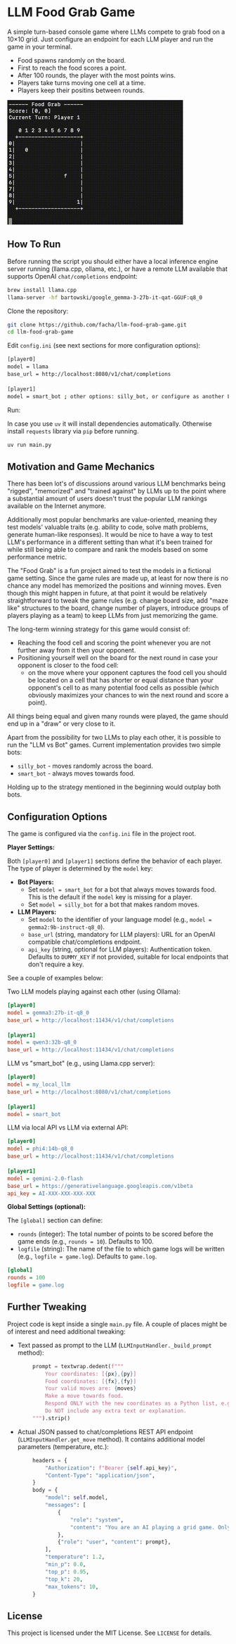 # LLM Food Grab Game

A simple turn-based console game where LLMs compete to grab food on a 10×10 grid.
Just configure an endpoint for each LLM player and run the game in your terminal.

* Food spawns randomly on the board.
* First to reach the food scores a point.
* After 100 rounds, the player with the most points wins.
* Players take turns moving one cell at a time.
* Players keep their positins between rounds.

![Usage](demo.gif "demo")

## How To Run

Before running the script you should either have a local inference engine server running (llama.cpp, ollama, etc.), or have a remote LLM available that supports OpenAI `chat/completions` endpoint:

```bash
brew install llama.cpp
llama-server -hf bartowski/google_gemma-3-27b-it-qat-GGUF:q8_0
```

Clone the repository:

   ```bash
   git clone https://github.com/facha/llm-food-grab-game.git
   cd llm-food-grab-game
   ```
Edit `config.ini` (see next sections for more configuration options):

   ```bash
   [player0]
   model = llama
   base_url = http://localhost:8080/v1/chat/completions

   [player1]
   model = smart_bot ; other options: silly_bot, or configure as another LLM
   ```
Run:

In case you use `uv` it will install dependencies automatically. Otherwise install `requests` library via `pip` before running.

   ```bash
   uv run main.py
   ```

## Motivation and Game Mechanics

There has been lot's of discussions around various LLM benchmarks being "rigged", "memorized" and "trained against" by LLMs up to the point where a substantial amount of users doesn't trust the popular LLM rankings available on the Internet anymore.

Additionally most popular benchmarks are value-oriented, meaning they test models' valuable traits (e.g. ability to code, solve math problems, generate human-like responses). It would be nice to have a way to test LLM's performance in a different setting than what it's been trained for while still being able to compare and rank the models based on some performance metric.

The "Food Grab" is a fun project aimed to test the models in a fictional game setting. Since the game rules are made up, at least for now there is no chance any model has memorized the positions and winning moves. Even though this might happen in future, at that point it would be relatively straightforward to tweak the game rules (e.g. change board size, add "maze like" structures to the board, change number of players, introduce groups of players playing as a team) to keep LLMs from just memorizing the game.

The long-term winning strategy for this game would consist of:

- Reaching the food cell and scoring the point whenever you are not further away from it then your opponent.
- Positioning yourself well on the board for the next round in case your opponent is closer to the food cell:
  - on the move where your opponent captures the food cell you should be located on a cell that has shorter or equal distance than your opponent's cell to as many potential food cells as possible (which obviously maximizes your chances to win the next round and score a point).

All things being equal and given many rounds were played, the game should end up in a "draw" or very close to it.

Apart from the possibility for two LLMs to play each other, it is possible to run the "LLM vs Bot" games. Current implementation provides two simple bots:

- `silly_bot` - moves randomly across the board.
- `smart_bot` - always moves towards food.

Holding up to the strategy mentioned in the beginning would outplay both bots.

## Configuration Options

The game is configured via the `config.ini` file in the project root.

**Player Settings:**

Both `[player0]` and `[player1]` sections define the behavior of each player. The type of player is determined by the `model` key:

*   **Bot Players:**
    *   Set `model = smart_bot` for a bot that always moves towards food. This is the default if the `model` key is missing for a player.
    *   Set `model = silly_bot` for a bot that makes random moves.
*   **LLM Players:**
    *   Set `model` to the identifier of your language model (e.g., `model = gemma2:9b-instruct-q8_0`).
    *   `base_url` (string, mandatory for LLM players): URL for an OpenAI compatible chat/completions endpoint.
    *   `api_key` (string, optional for LLM players): Authentication token. Defaults to `DUMMY_KEY` if not provided, suitable for local endpoints that don't require a key.

See a couple of examples below:

Two LLM models playing against each other (using Ollama):

```ini
[player0]
model = gemma3:27b-it-q8_0
base_url = http://localhost:11434/v1/chat/completions

[player1]
model = qwen3:32b-q8_0
base_url = http://localhost:11434/v1/chat/completions
```

LLM vs "smart_bot" (e.g., using Llama.cpp server):

```ini
[player0]
model = my_local_llm
base_url = http://localhost:8080/v1/chat/completions

[player1]
model = smart_bot
```

LLM via local API vs LLM via external API:

```ini
[player0]
model = phi4:14b-q8_0
base_url = http://localhost:11434/v1/chat/completions

[player1]
model = gemini-2.0-flash
base_url = https://generativelanguage.googleapis.com/v1beta
api_key = AI-XXX-XXX-XXX-XXX
```
**Global Settings (optional):**

The `[global]` section can define:

*   `rounds` (integer): The total number of points to be scored before the game ends (e.g., `rounds = 10`). Defaults to 100.
*   `logfile` (string): The name of the file to which game logs will be written (e.g., `logfile = game.log`). Defaults to `game.log`.

```ini
[global]
rounds = 100
logfile = game.log
```

## Further Tweaking
Project code is kept inside a single `main.py` file. A couple of places might be of interest and need additional tweaking:

- Text passed as prompt to the LLM (`LLMInputHandler._build_prompt` method):

```python
        prompt = textwrap.dedent(f"""
            Your coordinates: [{px},{py}]
            Food coordinates: [{fx},{fy}]
            Your valid moves are: {moves}
            Make a move towards food.
            Respond ONLY with the new coordinates as a Python list, e.g.: [2,3]
            Do NOT include any extra text or explanation.
        """).strip()
```

- Actual JSON passed to chat/completions REST API endpoint (`LLMInputHandler.get_move` method). It contains additional model parameters (temperature, etc.):

```python
        headers = {
            "Authorization": f"Bearer {self.api_key}",
            "Content-Type": "application/json",
        }
        body = {
            "model": self.model,
            "messages": [
                {
                    "role": "system",
                    "content": "You are an AI playing a grid game. Only respond with a single move in the form [x,y]. /no_think",
                },
                {"role": "user", "content": prompt},
            ],
            "temperature": 1.2,
            "min_p": 0.0,
            "top_p": 0.95,
            "top_k": 20,
            "max_tokens": 10,
        }
```


## License

This project is licensed under the MIT License. See `LICENSE` for details.


